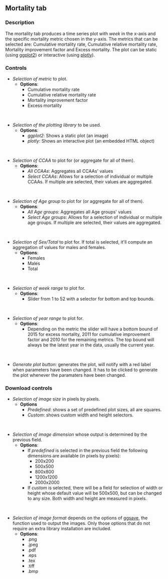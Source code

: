 ## Mortality tab

### Description

The mortality tab produces a time series plot with *week* in the x-axis and the specific mortality metric chosen in the y-axis. The metrics that can be selected are: Cumulative mortality rate, Cumulative relative mortality rate, Mortality improvement factor and Excess mortality. The plot can be static (using [ggplot2](https://ggplot2.tidyverse.org/reference/ggplot.html)) or interactive (using [plotly](https://plotly.com/r/)).

### Controls

+  *Selection of metric* to plot.
    + **Options**:
      +  Cumulative mortality rate
      +  Cumulative relative mortality rate
      +  Mortality improvement factor
      +  Excess mortality

&nbsp;

+   *Selection of the plotting library* to be used.
    + **Options**:
      + *ggplot2*: Shows a static plot (an image)
      + *plotly*: Shows an interactive plot (an embedded HTML object)

&nbsp;

+   *Selection of CCAA* to plot for (or aggregate for all of them).
    + **Options**:
      + *All CCAAs*: Aggregates all CCAAs' values
      + *Select CCAAs*: Allows for a selection of individual or multiple CCAAs. If multiple are selected, their values are aggregated.

&nbsp;

+ *Selection of Age group* to plot for (or aggregate for all of them).
    + **Options**:
      + *All Age groups*: Aggregates all Age groups' values
      + *Select Age groups*: Allows for a selection of individual or multiple age groups. If multiple are selected, their values are aggregated.

&nbsp;

+ *Selection of Sex/Total* to plot for. If total is selected, it'll compute an aggregation of values for males and females.
    + **Options**:
      + Females
      + Males
      + Total

&nbsp;

+ *Selection of week range* to plot for.
  + **Options**:
    + Slider from 1 to 52 with a selector for bottom and top bounds.

&nbsp;

+ *Selection of year range* to plot for.
  + **Options**:
    + Depending on the metric the slider will have a bottom bound of 2015 for excess mortality, 2011 for cumulative improvement factor and 2010 for the remaining metrics. The top bound will always be the latest year in the data, usually the current year.

&nbsp;

+ *Generate plot button*: generates the plot, will notify with a red label when parameters have been changed. It has to be clicked to generate the plot whenever the paramaters have been changed.

### Download controls

+ *Selection of image size* in pixels by pixels.
  + **Options** 
    + *Predefined*: shows a set of predefined plot sizes, all are squares.
    + *Custom*: shows custom width and height selectors.

&nbsp;

+ *Selection of image dimension* whose output is determined by the previous field. 
  + **Options**:
    + If *predefined* is selected in the previous field the following dimensions are available (in pixels by pixels):
      + 200x200
      + 500x500
      + 800x800
      + 1200x1200
      + 2000x2000
    + If *custom* is selected, there will be a field for selection of width or height whose default value will be 500x500, but can be changed to any size. Both width and height are measured in pixels.

&nbsp;

+ *Selection of image format* depends on the options of [ggsave](https://ggplot2.tidyverse.org/reference/ggsave.html), the function used to output the images. Only those options that do not require an extra library installation are included.
  + **Options**:
    + .png
    + .jpeg
    + .pdf
    + .eps
    + .tex
    + .tiff
    + .bmp